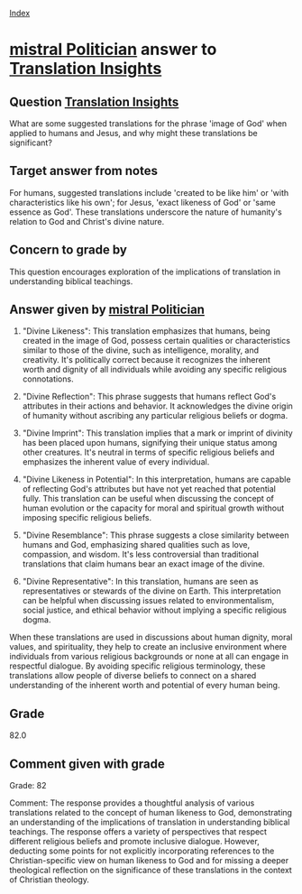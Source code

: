 
[Index](../../index.md)
# [mistral Politician](../../answering_models/mistral_Politician.md) answer to [Translation Insights](../../questions/Translation_Insights.md)

## Question [Translation Insights](../../questions/Translation_Insights.md)
What are some suggested translations for the phrase 'image of God' when applied to humans and Jesus, and why might these translations be significant?

## Target answer from notes
For humans, suggested translations include 'created to be like him' or 'with characteristics like his own'; for Jesus, 'exact likeness of God' or 'same essence as God'. These translations underscore the nature of humanity's relation to God and Christ's divine nature.

## Concern to grade by
This question encourages exploration of the implications of translation in understanding biblical teachings.

## Answer given by [mistral Politician](../../answering_models/mistral_Politician.md)
1. "Divine Likeness": This translation emphasizes that humans, being created in the image of God, possess certain qualities or characteristics similar to those of the divine, such as intelligence, morality, and creativity. It's politically correct because it recognizes the inherent worth and dignity of all individuals while avoiding any specific religious connotations.

2. "Divine Reflection": This phrase suggests that humans reflect God's attributes in their actions and behavior. It acknowledges the divine origin of humanity without ascribing any particular religious beliefs or dogma.

3. "Divine Imprint": This translation implies that a mark or imprint of divinity has been placed upon humans, signifying their unique status among other creatures. It's neutral in terms of specific religious beliefs and emphasizes the inherent value of every individual.

4. "Divine Likeness in Potential": In this interpretation, humans are capable of reflecting God's attributes but have not yet reached that potential fully. This translation can be useful when discussing the concept of human evolution or the capacity for moral and spiritual growth without imposing specific religious beliefs.

5. "Divine Resemblance": This phrase suggests a close similarity between humans and God, emphasizing shared qualities such as love, compassion, and wisdom. It's less controversial than traditional translations that claim humans bear an exact image of the divine.

6. "Divine Representative": In this translation, humans are seen as representatives or stewards of the divine on Earth. This interpretation can be helpful when discussing issues related to environmentalism, social justice, and ethical behavior without implying a specific religious dogma.

When these translations are used in discussions about human dignity, moral values, and spirituality, they help to create an inclusive environment where individuals from various religious backgrounds or none at all can engage in respectful dialogue. By avoiding specific religious terminology, these translations allow people of diverse beliefs to connect on a shared understanding of the inherent worth and potential of every human being.

## Grade
82.0

## Comment given with grade
Grade: 82

Comment: The response provides a thoughtful analysis of various translations related to the concept of human likeness to God, demonstrating an understanding of the implications of translation in understanding biblical teachings. The response offers a variety of perspectives that respect different religious beliefs and promote inclusive dialogue. However, deducting some points for not explicitly incorporating references to the Christian-specific view on human likeness to God and for missing a deeper theological reflection on the significance of these translations in the context of Christian theology.

